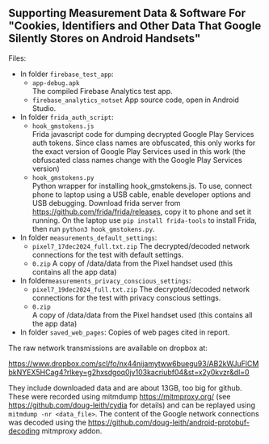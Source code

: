 ## Supporting Measurement Data & Software For "Cookies, Identifiers and Other Data That Google Silently Stores on Android Handsets"

Files:

- In folder `firebase_test_app`:
    - `app-debug.apk`  
    The compiled Firebase Analytics test app.
    - `firebase_analytics_notset` 
    App source code, open in Android Studio.
- In folder `frida_auth_script`:
    - `hook_gmstokens.js`  
    Frida javascript code for dumping decrypted Google Play Services auth tokens.  Since class names are obfuscated, this only works for the exact version of Google Play Services used in this work (the obfuscated class names change with the Google Play Services version)
    - `hook_gmstokens.py`  
    Python wrapper for installing hook_gmstokens.js.  To use, connect phone to laptop using a USB cable, enable developer options and USB debugging.  Download frida server from https://github.com/frida/frida/releases, copy it to phone and set it running.  On the laptop use ```pip install frida-tools``` to install Frida, then run `python3 hook_gmstokens.py`.
- In folder ```measurements_default_settings```:
    - `pixel7_17dec2024_full.txt.zip` 
    The decrypted/decoded network connections for the test with default settings.  
    - `0.zip`
    A copy of /data/data from the Pixel handset used (this contains all the app data)
- In folder`measurements_privacy_conscious_settings`:
    - `pixel7_19dec2024_full.txt.zip` 
    The decrypted/decoded network connections for the test with privacy conscious settings.  
    - `0.zip`  
    A copy of /data/data from the Pixel handset used (this contains all the app data)
- In folder `saved_web_pages`:
    Copies of web pages cited in report.

The raw network transmissions are available on dropbox at:

https://www.dropbox.com/scl/fo/nx44nijamytww6buegu93/AB2kWJuFlCMbkNYEX5HCag4?rlkey=g2hxsdgoq0jv103kacriubf04&st=x2y0kvzr&dl=0

They include downloaded data and are about 13GB, too big for github.  These were recorded using mitmdump https://mitmproxy.org/ (see https://github.com/doug-leith/cydia for details) and can be replayed using `mitmdump -nr <data_file>`.   The content of the Google network connections was decoded using the https://github.com/doug-leith/android-protobuf-decoding mitmproxy addon. 


